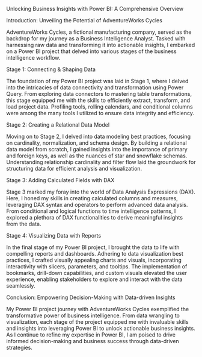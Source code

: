 Unlocking Business Insights with Power BI: A Comprehensive Overview

Introduction: Unveiling the Potential of AdventureWorks Cycles

AdventureWorks Cycles, a fictional manufacturing company, served as the backdrop for my journey as a Business Intelligence Analyst. Tasked with harnessing raw data and transforming it into actionable insights, I embarked on a Power BI project that delved into various stages of the business intelligence workflow.

Stage 1: Connecting & Shaping Data

The foundation of my Power BI project was laid in Stage 1, where I delved into the intricacies of data connectivity and transformation using Power Query. From exploring data connectors to mastering table transformations, this stage equipped me with the skills to efficiently extract, transform, and load project data. Profiling tools, rolling calendars, and conditional columns were among the many tools I utilized to ensure data integrity and efficiency.

Stage 2: Creating a Relational Data Model

Moving on to Stage 2, I delved into data modeling best practices, focusing on cardinality, normalization, and schema design. By building a relational data model from scratch, I gained insights into the importance of primary and foreign keys, as well as the nuances of star and snowflake schemas. Understanding relationship cardinality and filter flow laid the groundwork for structuring data for efficient analysis and visualization.

Stage 3: Adding Calculated Fields with DAX

Stage 3 marked my foray into the world of Data Analysis Expressions (DAX). Here, I honed my skills in creating calculated columns and measures, leveraging DAX syntax and operators to perform advanced data analysis. From conditional and logical functions to time intelligence patterns, I explored a plethora of DAX functionalities to derive meaningful insights from the data.

Stage 4: Visualizing Data with Reports

In the final stage of my Power BI project, I brought the data to life with compelling reports and dashboards. Adhering to data visualization best practices, I crafted visually appealing charts and visuals, incorporating interactivity with slicers, parameters, and tooltips. The implementation of bookmarks, drill-down capabilities, and custom visuals elevated the user experience, enabling stakeholders to explore and interact with the data seamlessly.

Conclusion: Empowering Decision-Making with Data-driven Insights

My Power BI project journey with AdventureWorks Cycles exemplified the transformative power of business intelligence. From data wrangling to visualization, each stage of the project equipped me with invaluable skills and insights into leveraging Power BI to unlock actionable business insights. As I continue to refine my expertise in Power BI, I am poised to drive informed decision-making and business success through data-driven strategies.

